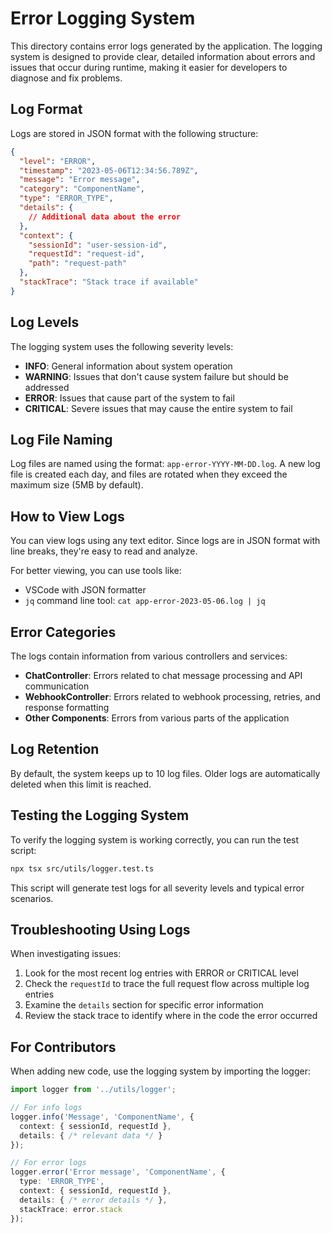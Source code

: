# Error Logging System

This directory contains error logs generated by the application. The logging system is designed to provide clear, detailed information about errors and issues that occur during runtime, making it easier for developers to diagnose and fix problems.

## Log Format

Logs are stored in JSON format with the following structure:

```json
{
  "level": "ERROR",
  "timestamp": "2023-05-06T12:34:56.789Z",
  "message": "Error message",
  "category": "ComponentName",
  "type": "ERROR_TYPE",
  "details": {
    // Additional data about the error
  },
  "context": {
    "sessionId": "user-session-id",
    "requestId": "request-id",
    "path": "request-path"
  },
  "stackTrace": "Stack trace if available"
}
```

## Log Levels

The logging system uses the following severity levels:

- **INFO**: General information about system operation
- **WARNING**: Issues that don't cause system failure but should be addressed
- **ERROR**: Issues that cause part of the system to fail
- **CRITICAL**: Severe issues that may cause the entire system to fail

## Log File Naming

Log files are named using the format: `app-error-YYYY-MM-DD.log`. A new log file is created each day, and files are rotated when they exceed the maximum size (5MB by default).

## How to View Logs

You can view logs using any text editor. Since logs are in JSON format with line breaks, they're easy to read and analyze.

For better viewing, you can use tools like:
- VSCode with JSON formatter
- `jq` command line tool: `cat app-error-2023-05-06.log | jq`

## Error Categories

The logs contain information from various controllers and services:

- **ChatController**: Errors related to chat message processing and API communication
- **WebhookController**: Errors related to webhook processing, retries, and response formatting
- **Other Components**: Errors from various parts of the application

## Log Retention

By default, the system keeps up to 10 log files. Older logs are automatically deleted when this limit is reached.

## Testing the Logging System

To verify the logging system is working correctly, you can run the test script:

```bash
npx tsx src/utils/logger.test.ts
```

This script will generate test logs for all severity levels and typical error scenarios.

## Troubleshooting Using Logs

When investigating issues:

1. Look for the most recent log entries with ERROR or CRITICAL level
2. Check the `requestId` to trace the full request flow across multiple log entries
3. Examine the `details` section for specific error information
4. Review the stack trace to identify where in the code the error occurred

## For Contributors

When adding new code, use the logging system by importing the logger:

```typescript
import logger from '../utils/logger';

// For info logs
logger.info('Message', 'ComponentName', {
  context: { sessionId, requestId },
  details: { /* relevant data */ }
});

// For error logs
logger.error('Error message', 'ComponentName', {
  type: 'ERROR_TYPE',
  context: { sessionId, requestId },
  details: { /* error details */ },
  stackTrace: error.stack
});
``` 